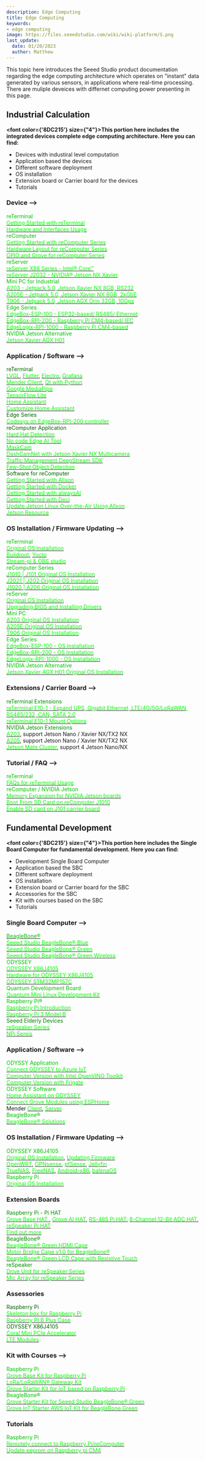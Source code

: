 ```yaml
---
description: Edge Computing
title: Edge Computing
keywords:
- edge computing
image: https://files.seeedstudio.com/wiki/wiki-platform/S.png
last_update:
  date: 01/20/2023
  author: Matthew
---
```


This topic here introduces the Seeed Studio product documentation regarding the edge computing architecture which operates on "instant" data generated by various sensors, in applications where real-time processing. There are muliple deveices with differnet computing power presenting in this page.

## Industrial Calculation

<strong><font color={'8DC215'} size={"4"}>This portion here includes the integrated devices complete edge computing architecture. Here you can find:</font></strong>

- Devices with industiral level computation
- Application based the devices
- Different software deployment
- OS installation
- Extension board or Carrier board for the devices
- Tutorials

### Device -->

<div class="intro_container">
    <a class="intro_item" style={{textAlign: 'left'}}>
            <div class="start_card_title" style={{textAlign: 'center'}}><font color={'8DC215'} size={"5"}>reTerminal</font></div>
            <a href="/Edge/reTerminal/reTerminal" target="_blank"><span><font color={'FFFFFF'} size={"3"}> Getting Started with reTerminal </font></span></a>
            <br/>
            <a href="/Edge/reTerminal/reTerminal-hardware-interfaces-usage" target="_blank"><span><font color={'FFFFFF'} size={"3"}> Hardware and Interfaces Usage </font></span></a>
            <br/>
    </a>
    <a class="intro_item" style={{textAlign: 'left'}}>
            <div class="start_card_title" style={{textAlign: 'center'}}><font color={'8DC215'} size={"5"}>reComputer</font></div>
            <a href="/Edge/reComputer/reComputer_Jetson_Series_Initiation" target="_blank"><span><font color={'FFFFFF'} size={"3"}> Getting Started with reComputer Series </font></span></a>
            <br/>
            <a href="/Edge/reComputer/reComputer_Jetson_Series_Hardware_Layout" target="_blank"><span><font color={'FFFFFF'} size={"3"}> Hardware Layout for reComputer Series </font></span></a>
            <br/>
            <a href="/Edge/reComputer/reComputer_Jetson_Series_GPIO_Grove" target="_blank"><span><font color={'FFFFFF'} size={"3"}> GPIO and Grove for reComputer Series </font></span></a>
            <br/>
    </a>
</div>

<div class="intro_container">
    <a class="intro_item" style={{textAlign: 'left'}}>
            <div class="start_card_title" style={{textAlign: 'center'}}><font color={'8DC215'} size={"5"}>reServer</font></div>
            <a href="/Edge/reServer/reServer_X86/reServer-Getting-Started" target="_blank"><span><font color={'FFFFFF'} size={"3"}> reServer X86 Series - Intel® Core™ </font></span></a>
            <br/>
            <a href="/Edge/reServer/reServer_Nvidia_Jetson/reServer_J2032_Getting_Started" target="_blank"><span><font color={'FFFFFF'} size={"3"}> reServer J2032 - NVIDIA® Jetson NX Xavier </font></span></a>
            <br/>
    </a>
    <a class="intro_item" style={{textAlign: 'left'}}>
            <div class="start_card_title" style={{textAlign: 'center'}}><font color={'8DC215'} size={"5"}>Mini PC for Industrial</font></div>
            <a href="/Top_Brand/NVIDIA/Mini_PC/reComputer_A203E_Flash_System" target="_blank"><span><font color={'FFFFFF'} size={"3"}> A203 - Jetpack 5.0, Jetson Xavier NX 8GB, RS232 </font></span></a>
            <br/>
            <a href="/Top_Brand/NVIDIA/Mini_PC/reComputer_A205E_Flash_System" target="_blank"><span><font color={'FFFFFF'} size={"3"}> A205E - Jetpack 5.0, Jetson Xavier NX 8GB, 2xGbE</font></span></a>
            <br/>
            <a href="/Top_Brand/NVIDIA/Mini_PC/Mini_AI_Computer_T906" target="_blank"><span><font color={'FFFFFF'} size={"3"}> T906 - Jetpack 5.0, Jetson AGX Orin 32GB, 10Gps </font></span></a>
            <br/>
    </a>
</div>

<div class="intro_container">
    <a class="intro_item" style={{textAlign: 'left'}}>
            <div class="start_card_title" style={{textAlign: 'center'}}><font color={'8DC215'} size={"5"}>Edge Series</font></div>
            <a href="https://files.seeedstudio.com/wiki/edge_box_esp/EdgeBox-ESP-100-User_Manual.pdf" target="_blank"><span><font color={'FFFFFF'} size={"3"}> EdgeBox-ESP-100 - ESP32-based/ RS485/ Ethernet </font></span></a>
            <br/>
            <a href="https://files.seeedstudio.com/wiki/Edge_Box/EdgeBox-RPi-200_Edge_Computing_Controller_User_Manual.pdf" target="_blank"><span><font color={'FFFFFF'} size={"3"}> EdgeBox-RPI-200 - Raspberry Pi CM4-based/ IEC </font></span></a>
            <br/>
            <a href="https://files.seeedstudio.com/wiki/Edge_Logix/EdgeLogix-RPI-1000-Datasheet-V1.0.pdf" target="_blank"><span><font color={'FFFFFF'} size={"3"}> EdgeLogix-RPI-1000 - Raspberry Pi CM4-based</font></span></a>
            <br/>
    </a>
    <a class="intro_item" style={{textAlign: 'left'}}>
            <div class="start_card_title" style={{textAlign: 'center'}}><font color={'8DC215'} size={"5"}>NVIDIA Jetson Alternative</font></div>
            <a href="/Top_Brand/NVIDIA/NVIDIA_Jetson_Alternative/Jetson_Xavier_AGX_H01_Driver_Installation" target="_blank"><span><font color={'FFFFFF'} size={"3"}> Jetson Xavier AGX H01</font></span></a>
            <br/>
    </a>
</div>

### Application / Software -->

<div class="independent_container">
    <a class="independent_item" style={{textAlign: 'left'}}>
            <div class="independent_title" style={{textAlign: 'center'}}><font color={'D86547'} size={"5"}>reTerminal</font></div>
            <a href="/Edge/reTerminal/Application/reTerminal-build-UI-using-LVGL" target="_blank"><span><font color={'FFFFFF'} size={"3"}> LVGL</font></span></a>,
            <a href="/Edge/reTerminal/Application/reTerminal-build-UI-using-Flutter" target="_blank"><span><font color={'FFFFFF'} size={"3"}> Flutter</font></span></a>,
            <a href="/Edge/reTerminal/Application/reTerminal-build-UI-using-Electron" target="_blank"><span><font color={'FFFFFF'} size={"3"}> Electro</font></span></a>,
            <a href="/Edge/reTerminal/Application/weather-dashboard-with-Grafana-reTerminal" target="_blank"><span><font color={'FFFFFF'} size={"3"}> Grafana</font></span></a>
            <br/>
            <a href="/Edge/reTerminal/Application/Mender-Client-reTerminal" target="_blank"><span><font color={'FFFFFF'} size={"3"}> Mender Client</font></span></a>,
            <a href="/Edge/reTerminal/Application/reTerminal-build-UI-using-Qt-for-Python" target="_blank"><span><font color={'FFFFFF'} size={"3"}> Qt with Python</font></span></a>
            <br/>
            <a href="/Edge/reTerminal/Application/Embedded_ML/reTerminal_ML_MediaPipe" target="_blank"><span><font color={'FFFFFF'} size={"3"}> Google MediaPipe</font></span></a>
            <br/>
            <a href="/Edge/reTerminal/Application/Embedded_ML/reTerminal_ML_TFLite" target="_blank"><span><font color={'FFFFFF'} size={"3"}> TensorFlow Lite</font></span></a>
            <br/>
            <a href="/Edge/reTerminal/Application/Home_Assistant/reTerminal_Home_Assistant" target="_blank"><span><font color={'FFFFFF'} size={"3"}> Home Assistant</font></span></a>
            <br/>
            <a href="/Edge/reTerminal/Application/Home_Assistant/Home-Assistant-Customize" target="_blank"><span><font color={'FFFFFF'} size={"3"}> Customize Home Assistant</font></span></a>
            <br/>
    </a>
    <a class="independent_item" style={{textAlign: 'left'}}>
            <div class="independent_title" style={{textAlign: 'center'}}><font color={'D86547'} size={"5"}>Edge Series</font></div>
            <a href="/Edge/Edge_Series/Edge_Box_RPi_200/Edgebox-rpi-200-codesys" target="_blank"><span><font color={'FFFFFF'} size={"3"}> Codesys on EdgeBox-RPI-200 controller</font></span></a>
            <br/>
    </a>
</div>

<div class="independent_container">
    <a class="independent_item" style={{textAlign: 'left'}}>
            <div class="independent_title" style={{textAlign: 'center'}}><font color={'D86547'} size={"5"}>reComputer Application</font></div>
            <a href="/Edge/reComputer/Application/HardHat" target="_blank"><span><font color={'FFFFFF'} size={"3"}> Hard Hat Detection </font></span></a>
            <br/>
            <a href="/Edge/reComputer/Application/No-code-Edge-AI-Tool" target="_blank"><span><font color={'FFFFFF'} size={"3"}> No code Edge AI Tool </font></span></a>
            <br/>
            <a href="/Edge/reComputer/Application/Jetson-Nano-MaskCam" target="_blank"><span><font color={'FFFFFF'} size={"3"}> MaskCam </font></span></a>
            <br/>
            <a href="/Edge/reComputer/Application/DashCamNet-with-Jetson-Xavier-NX-Multicamera" target="_blank"><span><font color={'FFFFFF'} size={"3"}> DashCamNet with Jetson Xavier NX Multicamera </font></span></a>
            <br/>
            <a href="/Edge/reComputer/Application/Traffic-Management-DeepStream-SDK" target="_blank"><span><font color={'FFFFFF'} size={"3"}> Traffic Management DeepStream SDK </font></span></a>
            <br/>
            <a href="/Edge/reComputer/Application/YOLOv5-Object-Detection-Jetson" target="_blank"><span><font color={'FFFFFF'} size={"3"}> Few-Shot Object Detection </font></span></a>
            <br/>
    </a>
    <a class="independent_item" style={{textAlign: 'left'}}>
            <div class="independent_title" style={{textAlign: 'center'}}><font color={'D86547'} size={"5"}>Software for reComputer</font></div>
            <a href="/Top_Brand/NVIDIA/Software/Allxon-Jetson-Getting-Started" target="_blank"><span><font color={'FFFFFF'} size={"3"}> Getting Started with Allxon </font></span></a>
            <br/>
            <a href="/Edge/reComputer/Application/jetson-docker-getting-started" target="_blank"><span><font color={'FFFFFF'} size={"3"}> Getting Started with Docker</font></span></a>
            <br/>
            <a href="/Top_Brand/NVIDIA/Software/alwaysAI-Jetson-Getting-Started" target="_blank"><span><font color={'FFFFFF'} size={"3"}> Getting Started with alwaysAI </font></span></a>
            <br/>
            <a href="/Edge/reComputer/Application/DeciAI-Getting-Started" target="_blank"><span><font color={'FFFFFF'} size={"3"}> Getting Started with Deci </font></span></a>
            <br/>
            <a href="/Top_Brand/NVIDIA/Software/Update-Jetson-Linux-OTA-Using-Allxon" target="_blank"><span><font color={'FFFFFF'} size={"3"}> Update Jetson Linux Over-the-Air Using Allxon </font></span></a>
            <br/>
            <a href="/Edge/reComputer/Application/reComputer_Jetson_Series_Resource" target="_blank"><span><font color={'FFFFFF'} size={"3"}> Jetson Resource </font></span></a>
            <br/>
    </a>
</div>

### OS Installation / Firmware Updating -->

<div class="intro_container">
    <a class="intro_item" style={{textAlign: 'left'}}>
            <div class="start_card_title" style={{textAlign: 'center'}}><font color={'8DC215'} size={"5"}>reTerminal</font></div>
            <a href="/Edge/reTerminal/reTerminal-FAQ" target="_blank"><span><font color={'FFFFFF'} size={"3"}> Original OS Installation</font></span></a>
            <br/>
            <a href="/Edge/reTerminal/OS_Installation/reTerminal-Buildroot-SDK" target="_blank"><span><font color={'FFFFFF'} size={"3"}> Buildroot</font></span></a>,
            <a href="/Edge/reTerminal/OS_Installation/reTerminal-Yocto" target="_blank"><span><font color={'FFFFFF'} size={"3"}> Yocto</font></span></a>
            <br/>
            <a href="/Edge/reTerminal/OS_Installation/Streampi_OBS_On_reTerminal" target="_blank"><span><font color={'FFFFFF'} size={"3"}> Stream-pi & OBS studio</font></span></a>
            <br/>
    </a>
    <a class="intro_item" style={{textAlign: 'left'}}>
            <div class="start_card_title" style={{textAlign: 'center'}}><font color={'8DC215'} size={"5"}>reComputer Series</font></div>
            <a href="/Edge/reComputer/JetPack™_OS_Installation/reComputer_J1010_J101_Flash_Jetpack" target="_blank"><span><font color={'FFFFFF'} size={"3"}> J1010 | J101 Original OS Installation</font></span></a>
            <br/>
            <a href="/Edge/reComputer/JetPack™_OS_Installation/reComputer_J2021_J202_Flash_Jetpack" target="_blank"><span><font color={'FFFFFF'} size={"3"}> J2021 | J202 Original OS Installation</font></span></a>
            <br/>
            <a href="/Edge/reComputer/JetPack™_OS_Installation/reComputer_J1020_A206_Flash_JetPack" target="_blank"><span><font color={'FFFFFF'} size={"3"}> J1020 | A206 Original OS Installation</font></span></a>
            <br/>
    </a>
</div>

<div class="intro_container">
    <a class="intro_item" style={{textAlign: 'left'}}>
            <div class="start_card_title" style={{textAlign: 'center'}}><font color={'8DC215'} size={"5"}>reServer</font></div>
            <a href="/Edge/reServer/reServer_X86/reServer-Getting-Started" target="_blank"><span><font color={'FFFFFF'} size={"3"}> Original OS Installation</font></span></a>
            <br/>
            <a href="/Edge/reServer/reServer_X86/reServer-Update-BIOS-Install-Drivers" target="_blank"><span><font color={'FFFFFF'} size={"3"}> Upgrading BIOS and Installing Drivers</font></span></a>
    </a>
    <a class="intro_item" style={{textAlign: 'left'}}>
            <div class="start_card_title" style={{textAlign: 'center'}}><font color={'8DC215'} size={"5"}>Mini PC</font></div>
            <a href="/Top_Brand/NVIDIA/Mini_PC/reComputer_A203E_Flash_System" target="_blank"><span><font color={'FFFFFF'} size={"3"}> A203 Original OS Installation</font></span></a>
            <br/>
            <a href="/Top_Brand/NVIDIA/Mini_PC/reComputer_A205E_Flash_System" target="_blank"><span><font color={'FFFFFF'} size={"3"}> A205E Original OS Installation</font></span></a>
            <br/>
            <a href="/Top_Brand/NVIDIA/Mini_PC/Mini_AI_Computer_T906" target="_blank"><span><font color={'FFFFFF'} size={"3"}> T906 Original OS Installation</font></span></a>
            <br/>
    </a>
</div>

<div class="intro_container">
    <a class="intro_item" style={{textAlign: 'left'}}>
            <div class="start_card_title" style={{textAlign: 'center'}}><font color={'8DC215'} size={"5"}>Edge Series</font></div>
            <a href="https://files.seeedstudio.com/wiki/edge_box_esp/EdgeBox-ESP-100-User_Manual.pdf" target="_blank"><span><font color={'FFFFFF'} size={"3"}> EdgeBox-ESP-100 - OS Installation </font></span></a>
            <br/>
            <a href="https://files.seeedstudio.com/wiki/Edge_Box/EdgeBox-RPi-200_Edge_Computing_Controller_User_Manual.pdf" target="_blank"><span><font color={'FFFFFF'} size={"3"}> EdgeBox-RPI-200 - OS Installation </font></span></a>
            <br/>
            <a href="https://files.seeedstudio.com/wiki/Edge_Logix/EdgeLogix-RPI-1000-Datasheet-V1.0.pdf" target="_blank"><span><font color={'FFFFFF'} size={"3"}> EdgeLogix-RPI-1000 - OS Installation</font></span></a>
            <br/>
    </a>
    <a class="intro_item" style={{textAlign: 'left'}}>
            <div class="start_card_title" style={{textAlign: 'center'}}><font color={'8DC215'} size={"5"}>NVIDIA Jetson Alternative</font></div>
            <a href="/Top_Brand/NVIDIA/NVIDIA_Jetson_Alternative/Jetson_Xavier_AGX_H01_Driver_Installation" target="_blank"><span><font color={'FFFFFF'} size={"3"}> Jetson Xavier AGX H01 Original OS Installation</font></span></a>
    </a>
</div>

### Extensions / Carrier Board -->

<div class="intro_container">
    <a class="intro_item" style={{textAlign: 'left'}}>
            <div class="start_card_title" style={{textAlign: 'center'}}><font color={'398FFB'} size={"5"}>reTerminal Extensions</font></div>
            <a href="/Edge/reTerminal/Extension_Board/reTerminalBridge" target="_blank"><span><font color={'FFFFFF'} size={"3"}> reTerminal E10-1 -  Expand UPS, Gigabit Ethernet, LTE/4G/5G/LoRaWAN, RS485/232, CAN, SATA 2.0</font></span></a>
            <br/>
            <a href="/Edge/reTerminal/Extension_Board/reTerminal_Mount_Options" target="_blank"><span><font color={'FFFFFF'} size={"3"}> reTerminal E10-1 Mount Options</font></span></a>
            <br/>
    </a>
    <a class="intro_item" style={{textAlign: 'left'}}>
            <div class="start_card_title" style={{textAlign: 'center'}}><font color={'398FFB'} size={"5"}>NVIDIA Jetson Extensions</font></div>
            <a href="/Edge/reComputer/Carrier_Board_for_Jetson_Moudule/reComputer_A203_Flash_System" target="_blank"><span><font color={'FFFFFF'} size={"3"}> A203</font></span></a>, support Jetson Nano / Xavier NX/TX2 NX
            <br/>
            <a href="/Edge/reComputer/Carrier_Board_for_Jetson_Moudule/reComputer_A205_Flash_System" target="_blank"><span><font color={'FFFFFF'} size={"3"}> A205</font></span></a>, support Jetson Nano / Xavier NX/TX2 NX
            <br/>
            <a href="/Edge/reComputer/Carrier_Board_for_Jetson_Moudule/Jetson-Mate" target="_blank"><span><font color={'FFFFFF'} size={"3"}> Jetson Mate Cluster</font></span></a>,  support 4 Jetson Nano/NX 
            <br/>
    </a>
</div>

### Tutorial / FAQ -->

<div class="intro_container">
    <a class="intro_item" style={{textAlign: 'left'}}>
            <div class="start_card_title" style={{textAlign: 'center'}}><font color={'8DC215'} size={"5"}>reTerminal</font></div>
            <a href="/Edge/reTerminal/reTerminal-FAQ" target="_blank"><span><font color={'FFFFFF'} size={"3"}> FAQs for reTerminal Usage</font></span></a>
            <br/>
    </a>
    <a class="intro_item" style={{textAlign: 'left'}}>
            <div class="start_card_title" style={{textAlign: 'center'}}><font color={'8DC215'} size={"5"}>reComputer / NVIDIA Jetson</font></div>
            <a href="/Edge/reComputer/Tutorials/reComputer_Jetson_Memory_Expansion" target="_blank"><span><font color={'FFFFFF'} size={"3"}> Memory Expansion for NVIDIA Jetson boards</font></span></a>
            <br/>
            <a href="/Edge/reComputer/Tutorials/J1010_Boot_From_SD_Card" target="_blank"><span><font color={'FFFFFF'} size={"3"}> Boot From SD Card on reComputer J1010</font></span></a>
            <br/>
            <a href="/Edge/reComputer/Tutorials/J101_Enable_SD_Card" target="_blank"><span><font color={'FFFFFF'} size={"3"}> Enable SD card on J101 carrier board</font></span></a>
            <br/>
    </a>
</div>

## Fundamental Development

<strong><font color={'8DC215'} size={"4"}>This portion here includes the Single Board Computer for fundamental development. Here you can find:</font></strong>

- Development Single Board Computer
- Application based the SBC
- Different software deployment
- OS installation
- Extension board or Carrier board for the SBC
- Accessories for the SBC
- Kit with courses based on the SBC
- Tutorials

### Single Board Computer -->

<div class="intro_container">
    <a class="intro_item" style={{textAlign: 'left'}}>
            <div class="start_card_title" style={{textAlign: 'center'}}><a href="Getting_Started" target="_blank"><span><font color={'8DC215'} size={"5"}> BeagleBone® </font></span></a></div>
            <a href="/Edge/Beagle_Bone/BeagleBone_Blue" target="_blank"><span><font color={'FFFFFF'} size={"3"}> Seeed Studio BeagleBone® Blue </font></span></a>
            <br/>
            <a href="/Edge/Beagle_Bone/BeagleBone_Green" target="_blank"><span><font color={'FFFFFF'} size={"3"}> Seeed Studio BeagleBone® Green </font></span></a>
            <br/>
            <a href="/Edge/Beagle_Bone/BeagleBone_Green_Wireless" target="_blank"><span><font color={'FFFFFF'} size={"3"}> Seeed Studio BeagleBone® Green Wireless </font></span></a>
            <br/>
    </a>
    <a class="intro_item" style={{textAlign: 'left'}}>
            <div class="start_card_title" style={{textAlign: 'center'}}><font color={'8DC215'} size={"5"}>ODYSSEY</font></div>
            <a href="/Edge/ODYSSEY/ODYSSEY_X86J4105/ODYSSEY-X86J4105" target="_blank"><span><font color={'FFFFFF'} size={"3"}> ODYSSEY X86J4105 </font></span></a>
            <br/>
            <a href="/Edge/ODYSSEY/ODYSSEY_X86J4105/ODYSSEY-X86J4105-GPIO" target="_blank"><span><font color={'FFFFFF'} size={"3"}> Hardware for ODYSSEY X86J4105 </font></span></a>
            <br/>
            <a href="/Edge/ODYSSEY/ODYSSEY_STM32MP157C/ODYSSEY-STM32MP157C" target="_blank"><span><font color={'FFFFFF'} size={"3"}> ODYSSEY STM32MP157C </font></span></a>
            <br/>
    </a>
</div>

<div class="intro_container">
    <a class="intro_item" style={{textAlign: 'left'}}>
            <div class="start_card_title" style={{textAlign: 'center'}}><font color={'8DC215'} size={"5"}>Quantum Development Board</font></div>
            <a href="/Edge/Quantum_Development_Board/Quantum-Mini-Linux-Development-Kit" target="_blank"><span><font color={'FFFFFF'} size={"3"}>  Quantum Mini Linux Development Kit </font></span></a>
            <br/>
    </a>
    <a class="intro_item" style={{textAlign: 'left'}}>
            <div class="start_card_title" style={{textAlign: 'center'}}><font color={'8DC215'} size={"5"}>Raspberry Pi®</font></div>
            <a href="Getting_Started" target="_blank"><span><font color={'FFFFFF'} size={"3"}> Raspberry Pi Introduction </font></span></a>
            <br/>
            <a href="Getting_Started" target="_blank"><span><font color={'FFFFFF'} size={"3"}> Raspberry Pi 3 Model B </font></span></a>
            <br/>
    </a>
</div>

<div class="intro_container">
    <a class="intro_item" style={{textAlign: 'center'}}>
            <div class="start_card_title" style={{textAlign: 'center'}}><font color={'808080'} size={"5"}>Seeed Elderly Devices</font></div>
            <a href="Getting_Started" target="_blank"><span><font color={'FFFFFF'} size={"3"}> reSpeaker Series </font></span></a>
            <br/>
            <a href="Getting_Started" target="_blank"><span><font color={'FFFFFF'} size={"3"}> NPi Sereis</font></span></a>
    </a>
</div>

### Application / Software -->

<div class="intro_container">
    <a class="intro_item" style={{textAlign: 'left'}}>
            <div class="start_card_title" style={{textAlign: 'center'}}><font color={'8DC215'} size={"5"}>ODYSSY Application</font></div>
            <a href="Getting_Started" target="_blank"><span><font color={'FFFFFF'} size={"3"}> Connect ODYSSEY to Azure IoT</font></span></a>
            <br/>
            <a href="Getting_Started" target="_blank"><span><font color={'FFFFFF'} size={"3"}> Computer Version with Intel OpenVINO Toolkit</font></span></a>
            <br/>
            <a href="Getting_Started" target="_blank"><span><font color={'FFFFFF'} size={"3"}> Computer Version with Frigate</font></span></a>
            <br/>
    </a>
    <a class="intro_item" style={{textAlign: 'left'}}>
            <div class="start_card_title" style={{textAlign: 'center'}}><font color={'8DC215'} size={"5"}>ODYSSEY Software</font></div>
            <a href="Getting_Started" target="_blank"><span><font color={'FFFFFF'} size={"3"}> Home Assistant on ODYSSEY</font></span></a>
            <br/>
            <a href="Getting_Started" target="_blank"><span><font color={'FFFFFF'} size={"3"}> Connect Grove Modules using ESPHome</font></span></a>
            <br/>
            Mender
            <a href="Getting_Started" target="_blank"><span><font color={'FFFFFF'} size={"3"}> Client</font></span></a>,
            <a href="Getting_Started" target="_blank"><span><font color={'FFFFFF'} size={"3"}> Server</font></span></a>
            <br/>
    </a>
</div>


<div class="intro_container">
    <a class="intro_item" style={{textAlign: 'center'}}>
            <div class="start_card_title" style={{textAlign: 'center'}}><font color={'8DC215'} size={"5"}>BeagleBone®</font></div>
            <a href="Getting_Started" target="_blank"><span><font color={'FFFFFF'} size={"3"}> BeagleBone® Solutions</font></span></a>
    </a>
</div>

### OS Installation / Firmware Updating -->

<div class="intro_container">
    <a class="intro_item" style={{textAlign: 'left'}}>
            <div class="start_card_title" style={{textAlign: 'center'}}><font color={'8DC215'} size={"5"}>ODYSSEY X86J4105</font></div>
            <a href="Getting_Started" target="_blank"><span><font color={'FFFFFF'} size={"3"}> Original OS Installation</font></span></a>, 
            <a href="Getting_Started" target="_blank"><span><font color={'FFFFFF'} size={"3"}> Updating Firmware</font></span></a>
            <br/>
            <a href="Getting_Started" target="_blank"><span><font color={'FFFFFF'} size={"3"}> OpenWRT</font></span></a>,
            <a href="Getting_Started" target="_blank"><span><font color={'FFFFFF'} size={"3"}> OPNsense</font></span></a>,
            <a href="Getting_Started" target="_blank"><span><font color={'FFFFFF'} size={"3"}> pfSense</font></span></a>,
            <a href="Getting_Started" target="_blank"><span><font color={'FFFFFF'} size={"3"}> Jellyfin</font></span></a>
            <br/>
            <a href="Getting_Started" target="_blank"><span><font color={'FFFFFF'} size={"3"}> TrueNAS</font></span></a>,
            <a href="Getting_Started" target="_blank"><span><font color={'FFFFFF'} size={"3"}> FreeNAS</font></span></a>,
            <a href="Getting_Started" target="_blank"><span><font color={'FFFFFF'} size={"3"}> Android-x86</font></span></a>,
            <a href="Getting_Started" target="_blank"><span><font color={'FFFFFF'} size={"3"}> balenaOS</font></span></a>
            <br/>
    </a>
    <a class="intro_item" style={{textAlign: 'left'}}>
            <div class="start_card_title" style={{textAlign: 'center'}}><font color={'8DC215'} size={"5"}>Raspberry Pi</font></div>
            <a href="Getting_Started" target="_blank"><span><font color={'FFFFFF'} size={"3"}> Original OS Installation</font></span></a>
    </a>
</div>

### Extension Boards

<div class="title_container">
    <a class="title_item" style={{textAlign: 'center'}}>
            <div class="start_card_title" style={{textAlign: 'center'}}><font color={'398FFB'} size={"5"}>Raspberry Pi - Pi HAT</font></div>
            <a href="Getting_Started" target="_blank"><span><font color={'FFFFFF'} size={"3"}> Grove Base HAT </font></span></a>,
            <a href="Getting_Started" target="_blank"><span><font color={'FFFFFF'} size={"3"}> Grove AI HAT</font></span></a>,
            <a href="Getting_Started" target="_blank"><span><font color={'FFFFFF'} size={"3"}> RS-485 Pi HAT</font></span></a>,
            <a href="Getting_Started" target="_blank"><span><font color={'FFFFFF'} size={"3"}> 8-Channel 12-Bit ADC HAT</font></span></a>,
            <a href="Getting_Started" target="_blank"><span><font color={'FFFFFF'} size={"3"}> reSpeaker Pi HAT</font></span></a>
            <br/>
            <a href="Getting_Started" target="_blank"><span><font color={'FFFFFF'} size={"3"}> Find out more</font></span></a>
    </a>
</div>

<div class="intro_container">
    <a class="intro_item" style={{textAlign: 'left'}}>
            <div class="start_card_title" style={{textAlign: 'center'}}><font color={'398FFB'} size={"5"}>BeagleBone®</font></div>
            <a href="Getting_Started" target="_blank"><span><font color={'FFFFFF'} size={"3"}> BeagleBone® Green HDMI Cape</font></span></a>
            <br/>
            <a href="Getting_Started" target="_blank"><span><font color={'FFFFFF'} size={"3"}> Motor Bridge Cape v1.0 for BeagleBone®</font></span></a>
            <br/>
            <a href="Getting_Started" target="_blank"><span><font color={'FFFFFF'} size={"3"}> BeagleBone® Green LCD Cape with Resistive Touch</font></span></a>
            <br/>
    </a>
    <a class="intro_item" style={{textAlign: 'left'}}>
            <div class="start_card_title" style={{textAlign: 'center'}}><font color={'398FFB'} size={"5"}>reSpeaker</font></div>
            <a href="Getting_Started" target="_blank"><span><font color={'FFFFFF'} size={"3"}> Drive Unit for reSpeaker Series</font></span></a>
            <br/>
            <a href="Getting_Started" target="_blank"><span><font color={'FFFFFF'} size={"3"}> Mic Array for reSpeaker Series</font></span></a>
            <br/>
    </a>
</div>

### Assessories

<div class="intro_container">
    <a class="intro_item" style={{textAlign: 'left'}}>
            <div class="start_card_title" style={{textAlign: 'center'}}><font color={'D86547'} size={"5"}>Raspberry Pi</font></div>
            <a href="Getting_Started" target="_blank"><span><font color={'FFFFFF'} size={"3"}> Skeleton box for Raspberry Pi</font></span></a>
            <br/>
            <a href="Getting_Started" target="_blank"><span><font color={'FFFFFF'} size={"3"}> Raspberry PI B Plus Case</font></span></a>
            <br/>
    </a>
    <a class="intro_item" style={{textAlign: 'left'}}>
            <div class="start_card_title" style={{textAlign: 'center'}}><font color={'D86547'} size={"5"}>ODYSSEY X86J4105</font></div>
            <a href="Getting_Started" target="_blank"><span><font color={'FFFFFF'} size={"3"}> Coral Mini PCIe Accelerator</font></span></a>
            <br/>
            <a href="Getting_Started" target="_blank"><span><font color={'FFFFFF'} size={"3"}> LTE Modules</font></span></a>
            <br/>
    </a>
</div>

### Kit with Courses -->

<div class="intro_container">
    <a class="intro_item" style={{textAlign: 'left'}}>
            <div class="start_card_title" style={{textAlign: 'center'}}><font color={'8DC215'} size={"5"}>Raspberry Pi</font></div>
            <a href="Getting_Started" target="_blank"><span><font color={'FFFFFF'} size={"3"}> Grove Base Kit for Raspberry Pi</font></span></a>
            <br/>
            <a href="Getting_Started" target="_blank"><span><font color={'FFFFFF'} size={"3"}> LoRa/LoRaWAN® Gateway Kit</font></span></a>
            <br/>
            <a href="Getting_Started" target="_blank"><span><font color={'FFFFFF'} size={"3"}> Grove Starter Kit for IoT based on Raspberry Pi</font></span></a>
            <br/>
    </a>
    <a class="intro_item" style={{textAlign: 'left'}}>
            <div class="start_card_title" style={{textAlign: 'center'}}><font color={'8DC215'} size={"5"}>BeagleBone®</font></div>
            <a href="Getting_Started" target="_blank"><span><font color={'FFFFFF'} size={"3"}> Grove Starter Kit for Seeed Studio BeagleBone® Green</font></span></a>
            <br/>
            <a href="Getting_Started" target="_blank"><span><font color={'FFFFFF'} size={"3"}> Grove IoT Starter AWS IoT Kit for BeagleBone Green </font></span></a>
            <br/>
    </a>
</div>

### Tutorials

<div class="intro_container">
    <a class="intro_item" style={{textAlign: 'left'}}>
            <div class="start_card_title" style={{textAlign: 'center'}}><font color={'8DC215'} size={"5"}>Raspberry Pi</font></div>
            <a href="Getting_Started" target="_blank"><span><font color={'FFFFFF'} size={"3"}> Remotely connect to Raspberry Pi/reComputer</font></span></a>
            <br/>
            <a href="Getting_Started" target="_blank"><span><font color={'FFFFFF'} size={"3"}> Update eeprom on Raspberry pi CM4</font></span></a>
    </a>
</div>





